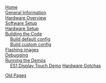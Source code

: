[Home](Home)  
[General Information](General-Information)  
[Hardware Overview](Hardware-Overview)  
[Software Setup](Software-Setup)  
[Hardware Setup](Hardware-Setup)  
[Building the Code](Building-the-Code)  
&nbsp;&nbsp;&nbsp;&nbsp;[Build default config](Build-default-config)  
&nbsp;&nbsp;&nbsp;&nbsp;[Build custom config](Build-custom-config)  
[Flashing images](Flashing-images)  
[Debugging](Debugging)  
[Running the Demos](Running-the-Demos)  
&nbsp;&nbsp;&nbsp;&nbsp;[ES1 Display Touch Demo](ES1-Display-Touch-Demo)
[Hardware Gotchas](Hardware-Gotchas)  

[Old Pages](Old-Pages)
